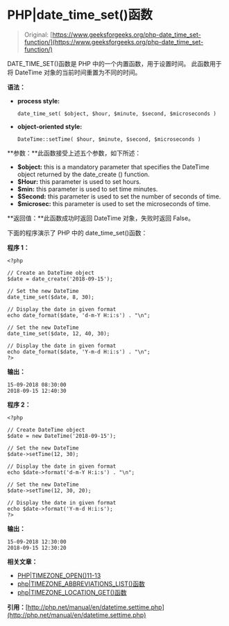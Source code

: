 # PHP|date_time_set()函数

> Original: [https://www.geeksforgeeks.org/php-date_time_set-function/](https://www.geeksforgeeks.org/php-date_time_set-function/)

DATE_TIME_SET()函数是 PHP 中的一个内置函数，用于设置时间。 此函数用于将 DateTime 对象的当前时间重置为不同的时间。

**语法：**

*   **process style:**

    ```
    date_time_set( $object, $hour, $minute, $second, $microseconds )
    ```

*   **object-oriented style:**

    ```
    DateTime::setTime( $hour, $minute, $second, $microseconds )
    ```

**参数：**此函数接受上述五个参数，如下所述：

*   **$object:** this is a mandatory parameter that specifies the DateTime object returned by the date_create () function.
*   **$Hour:** this parameter is used to set hours.
*   **$min:** this parameter is used to set time minutes.
*   **$Second:** this parameter is used to set the number of seconds of time.
*   **$microsec:** this parameter is used to set the microseconds of time.

**返回值：**此函数成功时返回 DateTime 对象，失败时返回 False。

下面的程序演示了 PHP 中的 date_time_set()函数：

**程序 1：**

```
<?php

// Create an DateTime object
$date = date_create('2018-09-15');

// Set the new DateTime
date_time_set($date, 8, 30);

// Display the date in given format
echo date_format($date, 'd-m-Y H:i:s') . "\n";

// Set the new DateTime
date_time_set($date, 12, 40, 30);

// Display the date in given format
echo date_format($date, 'Y-m-d H:i:s') . "\n";
?>
```

**输出：**

```
15-09-2018 08:30:00
2018-09-15 12:40:30

```

**程序 2：**

```
<?php

// Create DateTime object
$date = new DateTime('2018-09-15');

// Set the new DateTime
$date->setTime(12, 30);

// Display the date in given format
echo $date->format('d-m-Y H:i:s') . "\n";

// Set the new DateTime
$date->setTime(12, 30, 20);

// Display the date in given format
echo $date->format('Y-m-d H:i:s');
?>
```

**输出：**

```
15-09-2018 12:30:00
2018-09-15 12:30:20

```

**相关文章：**

*   [PHP|TIMEZONE_OPEN()11-13](https://www.geeksforgeeks.org/php-timezone_open-function/)
*   [php|TIMEZONE_ABBREVIATIONS_LIST()函数](https://www.geeksforgeeks.org/php-timezone_abbreviations_list-function/)
*   [php|TIMEZONE_LOCATION_GET()函数](https://www.geeksforgeeks.org/php-timezone_location_get-function/)

**引用：**[http://php.net/manual/en/datetime.settime.php](http://php.net/manual/en/datetime.settime.php)